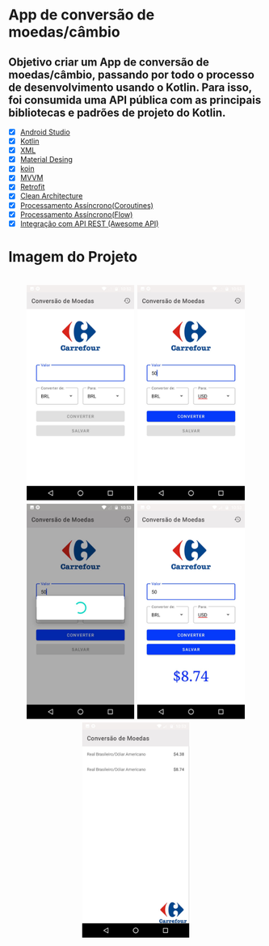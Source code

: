 # App de conversão de moedas/câmbio
## Objetivo  criar um App de conversão de moedas/câmbio, passando por todo o processo de desenvolvimento usando o Kotlin. Para isso, foi consumida uma API pública com as principais bibliotecas e padrões de projeto do Kotlin.
 
  - [x] [Android Studio](https://developer.android.com/studio?hl=pt&gclsrc=aw.ds&gclid=Cj0KCQiAk4aOBhCTARIsAFWFP9GJFuME6UxG4cgkUFzeBFgfa0b1XHhdBN9EPVe4G0To3rPTH6PDaw8aAr80EALw_wcB)
- [x] [Kotlin](https://developer.android.com/kotlin?hl=pt&gclsrc=aw.ds&gclid=Cj0KCQiAk4aOBhCTARIsAFWFP9EYXeWC3amRzUtIkC9bwzgZbb4IUHqbp6vk8MgYOZ--DXlN1S484cUaAtvfEALw_wcB)
- [x] [XML](https://developer.android.com/guide/topics/manifest/manifest-intro?gclsrc=aw.ds&gclid=Cj0KCQiAk4aOBhCTARIsAFWFP9GgxOFGyEUBS_kUYd_6Zq1mPFL0iYbW588UovfFmujkYNoX7RrAolcaAj6fEALw_wcB)
- [x] [Material Desing](https://material.io/design)
- [x] [koin](https://medium.com/collabcode/inje%C3%A7%C3%A3o-de-depend%C3%AAncia-no-kotlin-com-koin-4d093f80cb63)
- [x] [MVVM](https://developer.android.com/jetpack/guide?gclid=CjwKCAiAjp6BBhAIEiwAkO9Wut2W9TLNRaql75qE26vP_xRvCfTBlBY5j8RHxc_r6RhC1HFPTprbwRoC32cQAvD_BwE&gclsrc=aw.ds) 
- [x] [Retrofit](https://square.github.io/retrofit/)
- [x] [Clean Architecture](https://blog.cleancoder.com/uncle-bob/2012/08/13/the-clean-architecture.html)
- [x] [Processamento Assíncrono(Coroutines)](https://developer.android.com/kotlin/coroutines?gclsrc=aw.ds&gclid=CjwKCAiAtouOBhA6EiwA2nLKH1WwVRs3jTuIcE_LHY30kI3Av1cH2jjx2RSfebbdYJtgZLmKBygP1BoC0AsQAvD_BwE)
- [x] [Processamento Assíncrono(Flow)](https://kotlinlang.org/docs/flow.html#representing-multiple-values)
- [x] [Integração com API REST (Awesome API)](https://docs.awesomeapi.com.br/)

# Imagem do Projeto

<h1 align="center">
	 <img src="https://github.com/wesleyorrr/Projeto-dio-Carrefour-Android-Developer/blob/master/car1.jpg" height="425" />
  <img src="https://github.com/wesleyorrr/Projeto-dio-Carrefour-Android-Developer/blob/master/car2.jpg" height="425" />
  <img src="https://github.com/wesleyorrr/Projeto-dio-Carrefour-Android-Developer/blob/master/car3.jpg" height="425" />
  <img src="https://github.com/wesleyorrr/Projeto-dio-Carrefour-Android-Developer/blob/master/car%204.jpg" height="425" />
 <img src="https://github.com/wesleyorrr/Projeto-dio-Carrefour-Android-Developer/blob/master/car8.jpg" height="425" />
  
</h1>

